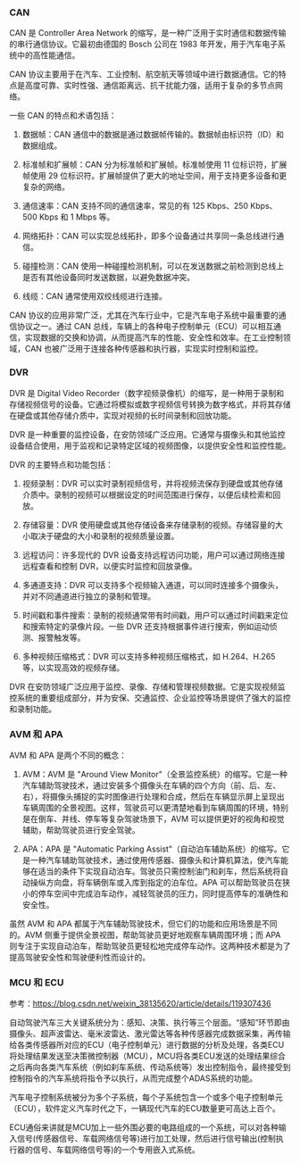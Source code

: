 ### CAN
CAN 是 Controller Area Network 的缩写，是一种广泛用于实时通信和数据传输的串行通信协议。它最初由德国的 Bosch 公司在 1983 年开发，用于汽车电子系统中的高性能通信。

CAN 协议主要用于在汽车、工业控制、航空航天等领域中进行数据通信。它的特点是高度可靠、实时性强、通信距离远、抗干扰能力强，适用于复杂的多节点网络。

一些 CAN 的特点和术语包括：

1. 数据帧：CAN 通信中的数据是通过数据帧传输的。数据帧由标识符（ID）和数据组成。

2. 标准帧和扩展帧：CAN 分为标准帧和扩展帧。标准帧使用 11 位标识符，扩展帧使用 29 位标识符。扩展帧提供了更大的地址空间，用于支持更多设备和更复杂的网络。

3. 通信速率：CAN 支持不同的通信速率，常见的有 125 Kbps、250 Kbps、500 Kbps 和 1 Mbps 等。

4. 网络拓扑：CAN 可以实现总线拓扑，即多个设备通过共享同一条总线进行通信。

5. 碰撞检测：CAN 使用一种碰撞检测机制，可以在发送数据之前检测到总线上是否有其他设备同时发送数据，以避免数据冲突。

6. 线缆：CAN 通常使用双绞线缆进行连接。

CAN 协议的应用非常广泛，尤其在汽车行业中，它是汽车电子系统中最重要的通信协议之一。通过 CAN 总线，车辆上的各种电子控制单元（ECU）可以相互通信，实现数据的交换和协调，从而提高汽车的性能、安全性和效率。在工业控制领域，CAN 也被广泛用于连接各种传感器和执行器，实现实时控制和监控。

### DVR
DVR 是 Digital Video Recorder（数字视频录像机）的缩写，是一种用于录制和存储视频信号的设备。它通过将模拟或数字视频信号转换为数字格式，并将其存储在硬盘或其他存储介质中，实现对视频的长时间录制和回放功能。

DVR 是一种重要的监控设备，在安防领域广泛应用。它通常与摄像头和其他监控设备结合使用，用于监视和记录特定区域的视频图像，以提供安全性和监控性能。

DVR 的主要特点和功能包括：

1. 视频录制：DVR 可以实时录制视频信号，并将视频流保存到硬盘或其他存储介质中。录制的视频可以根据设定的时间范围进行保存，以便后续检索和回放。

2. 存储容量：DVR 使用硬盘或其他存储设备来存储录制的视频。存储容量的大小取决于硬盘的大小和录制的视频质量设置。

3. 远程访问：许多现代的 DVR 设备支持远程访问功能，用户可以通过网络连接远程查看和控制 DVR，以便实时监控和回放录像。

4. 多通道支持：DVR 可以支持多个视频输入通道，可以同时连接多个摄像头，并对不同通道进行独立的录制和管理。

5. 时间戳和事件搜索：录制的视频通常带有时间戳，用户可以通过时间戳来定位和搜索特定的录像片段。一些 DVR 还支持根据事件进行搜索，例如运动侦测、报警触发等。

6. 多种视频压缩格式：DVR 可以支持多种视频压缩格式，如 H.264、H.265 等，以实现高效的视频存储。

DVR 在安防领域广泛应用于监控、录像、存储和管理视频数据。它是实现视频监控系统的重要组成部分，并为安保、交通监控、企业监控等场景提供了强大的监控和录制功能。

### AVM 和 APA
AVM 和 APA 是两个不同的概念：

1. AVM：AVM 是 "Around View Monitor"（全景监控系统）的缩写。它是一种汽车辅助驾驶技术，通过安装多个摄像头在车辆的四个方向（前、后、左、右），将摄像头捕捉的实时图像进行处理和合成，然后在车辆显示屏上呈现出车辆周围的全景视图。这样，驾驶员可以更清楚地看到车辆周围的环境，特别是在倒车、并线、停车等复杂驾驶场景下，AVM 可以提供更好的视角和视觉辅助，帮助驾驶员进行安全驾驶。

2. APA：APA 是 "Automatic Parking Assist"（自动泊车辅助系统）的缩写。它是一种汽车辅助驾驶技术，通过使用传感器、摄像头和计算机算法，使汽车能够在适当的条件下实现自动泊车。驾驶员只需控制油门和刹车，然后系统将自动操纵方向盘，将车辆倒车或入库到指定的泊车位。APA 可以帮助驾驶员在狭小的停车空间中完成泊车动作，减轻驾驶员的压力，同时提高停车的准确性和安全性。

虽然 AVM 和 APA 都属于汽车辅助驾驶技术，但它们的功能和应用场景是不同的。AVM 侧重于提供全景视图，帮助驾驶员更好地观察车辆周围环境；而 APA 则专注于实现自动泊车，帮助驾驶员更轻松地完成停车动作。这两种技术都是为了提高驾驶安全性和驾驶便利性而设计的。


### MCU 和 ECU 

参考：https://blog.csdn.net/weixin_38135620/article/details/119307436

自动驾驶汽车三大关键系统分为：感知、决策、执行等三个层面。“感知”环节即由摄像头、超声波雷达、毫米波雷达、激光雷达等各种传感器完成数据采集，再传输给各类传感器所对应的ECU（电子控制单元）进行数据的分析及处理，各类ECU将处理结果发送至决策微控制器（MCU），MCU将各类ECU发送的处理结果综合之后再向各类汽车系统（例如刹车系统、传动系统等）发出控制指令，最终接受到控制指令的汽车系统将指令予以执行，从而完成整个ADAS系统的功能。

汽车电子控制系统被分为多个子系统，每个子系统包含一个或多个电子控制单元（ECU），软件定义汽车时代之下，一辆现代汽车的ECU数量更可高达上百个。

ECU通俗来讲就是MCU加上一些外围必要的电路组成的一个系统，可以对各种输入信号(传感器信号、车载网络信号等)进行加工处理，然后进行信号输出(控制执行器的信号、车载网络信号等)的一个专用嵌入式系统。